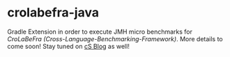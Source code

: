 # crolabefra-java
Gradle Extension in order to execute JMH micro benchmarks for _CroLaBeFra (Cross-Language-Benchmarking-Framework)_. More details to come soon! Stay tuned on [cS Blog](http://blog.comsysto.com) as well!
